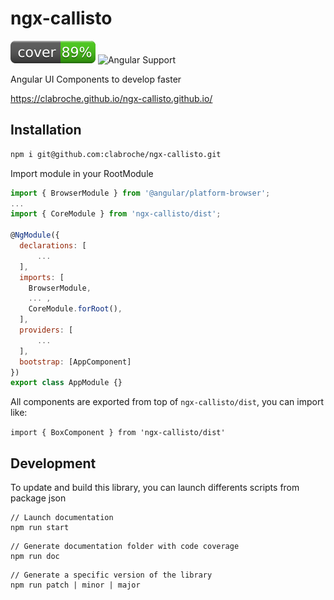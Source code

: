 # ngx-callisto

![Coverage Status](./badge.svg)
![Angular Support](https://img.shields.io/badge/angular-%3E5.x-blue.svg?style=flat-square)

Angular UI Components to develop faster

 https://clabroche.github.io/ngx-callisto.github.io/
## Installation 
```bash
npm i git@github.com:clabroche/ngx-callisto.git
```

Import module in your RootModule
```javascript
import { BrowserModule } from '@angular/platform-browser';
...
import { CoreModule } from 'ngx-callisto/dist';

@NgModule({
  declarations: [
      ...
  ],
  imports: [
    BrowserModule,
    ... ,
    CoreModule.forRoot(),
  ],
  providers: [
      ...
  ],
  bootstrap: [AppComponent]
})
export class AppModule {}
```

All components are exported from top of ``` ngx-callisto/dist ```, you can import like:

``` import { BoxComponent } from 'ngx-callisto/dist' ```

## Development

To update and build this library, you can launch differents scripts from package json

```
// Launch documentation
npm run start
```
```
// Generate documentation folder with code coverage
npm run doc
```
```
// Generate a specific version of the library
npm run patch | minor | major
```
